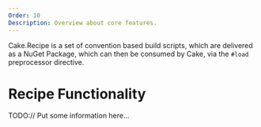```yaml
---
Order: 10
Description: Overview about core features.
---
```


Cake.Recipe is a set of convention based build scripts, which are delivered as a NuGet Package, which can then be consumed by Cake, via the `#load` preprocessor directive.

# Recipe Functionality

TODO:// Put some information here...
